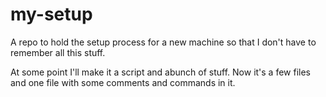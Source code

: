 my-setup
========

A repo to hold the setup process for a new machine so that I don't have to remember all this stuff.


At some point I'll make it a script and abunch of stuff. Now it's a few files and one file with some comments and commands in it.
